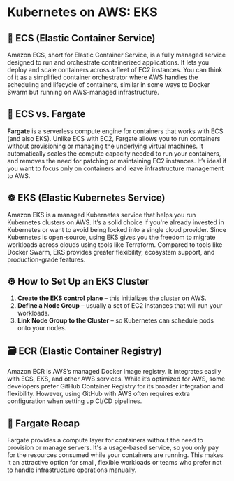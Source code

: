 # Kubernetes on AWS: EKS

## 🐳 ECS (Elastic Container Service)

Amazon ECS, short for Elastic Container Service, is a fully managed service designed to run and orchestrate containerized applications. It lets you deploy and scale containers across a fleet of EC2 instances. You can think of it as a simplified container orchestrator where AWS handles the scheduling and lifecycle of containers, similar in some ways to Docker Swarm but running on AWS-managed infrastructure.

## 🔄 ECS vs. Fargate

**Fargate** is a serverless compute engine for containers that works with ECS (and also EKS). Unlike ECS with EC2, Fargate allows you to run containers without provisioning or managing the underlying virtual machines. It automatically scales the compute capacity needed to run your containers, and removes the need for patching or maintaining EC2 instances. It’s ideal if you want to focus only on containers and leave infrastructure management to AWS.

## ☸️ EKS (Elastic Kubernetes Service)

Amazon EKS is a managed Kubernetes service that helps you run Kubernetes clusters on AWS. It’s a solid choice if you're already invested in Kubernetes or want to avoid being locked into a single cloud provider. Since Kubernetes is open-source, using EKS gives you the freedom to migrate workloads across clouds using tools like Terraform. Compared to tools like Docker Swarm, EKS provides greater flexibility, ecosystem support, and production-grade features.

## ⚙️ How to Set Up an EKS Cluster

1. **Create the EKS control plane** – this initializes the cluster on AWS.
2. **Define a Node Group** – usually a set of EC2 instances that will run your workloads.
3. **Link Node Group to the Cluster** – so Kubernetes can schedule pods onto your nodes.

## 🗃️ ECR (Elastic Container Registry)

Amazon ECR is AWS’s managed Docker image registry. It integrates easily with ECS, EKS, and other AWS services. While it’s optimized for AWS, some developers prefer GitHub Container Registry for its broader integration and flexibility. However, using GitHub with AWS often requires extra configuration when setting up CI/CD pipelines.

## 🚀 Fargate Recap

Fargate provides a compute layer for containers without the need to provision or manage servers. It's a usage-based service, so you only pay for the resources consumed while your containers are running. This makes it an attractive option for small, flexible workloads or teams who prefer not to handle infrastructure operations manually.
